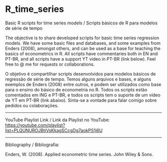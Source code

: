 # R_time_series
Basic R scripts for time series models / Scripts básicos de R para modelos de série de tempo


The objective is to share developed scripts for basic time series regression models. We have some basic files and databases, and some examples from Enders (2008),
amongst others, and can be used as a base for teaching the basics of econometrics in R. All scripts have commentaries both in EN and PT-BR,
and all scripts have a support YT video in PT-BR (link below). Feel free to @ me for requests or collaborations.

O objetivo é compartilhar scripts desenvolvidos para modelos básicos de regressão de série de tempo. Temos alguns arquivos e bases, e alguns exemplos de Enders (2008)
entre outros, e podem ser utilizados como base para o ensino do básico de econometria no R. Todos os scripts estão comentados
em ING e PT-BR, e todos os scripts tem o suporte de um vídeo de YT em PT-BR (link abaixo). Sinta-se a vontade para falar comigo sobre pedidos ou colaborações.
____

YouTube Playlist Link / Link da Playlist no YouTube:
https://youtube.com/playlist?list=PLQUNUROJBtiVsKkagSCcgDg7aokPS1j6U
____

Bibliography / Bibliografia:

Enders, W. (2008). Applied econometric time series. John Wiley & Sons.

